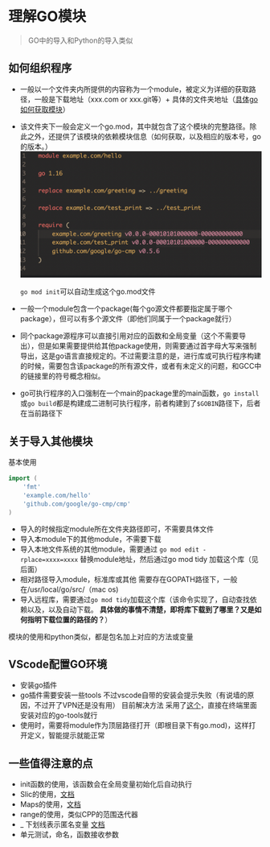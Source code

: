 # 理解GO模块

> GO中的导入和Python的导入类似

## 如何组织程序

* 一般以一个文件夹内所提供的内容称为一个module，被定义为详细的获取路径，一般是下载地址（xxx.com or xxx.git等）+ 具体的文件夹地址（[具体go如何获取模块](https://golang.google.cn/ref/mod#vcs-find)）

* 该文件夹下一般会定义一个go.mod，其中就包含了这个模块的完整路径。除此之外，还提供了该模块的依赖模块信息（如何获取，以及相应的版本号，go的版本。）<img src="./GO学习记录-基础.assets/image-20210709000250299.png" alt="image-20210709000250299" style="zoom:50%;" />

  `go mod init`可以自动生成这个go.mod文件

  

* 一般一个module包含一个package(每个go源文件都要指定属于哪个package），但可以有多个源文件（即他们同属于一个package就行）

* 同个package源程序可以直接引用对应的函数和全局变量（这个不需要导出），但是如果需要提供给其他package使用，则需要通过首字母大写来强制导出，这是go语言直接规定的。不过需要注意的是，进行库或可执行程序构建的时候，需要包含该package的所有源文件，或者有未定义的问题，和GCC中的链接里的符号概念相似。

* go可执行程序的入口强制在一个main的package里的main函数，`go install`或`go build`都是构建成二进制可执行程序，前者构建到了`$GOBIN`路径下，后者在当前路径下

## 关于导入其他模块

基本使用
```go
import (
    'fmt'
    'example.com/hello'
    'github.com/google/go-cmp/cmp'
)
```
* 导入的时候指定module所在文件夹路径即可，不需要具体文件
* 导入本module下的其他module，不需要下载
* 导入本地文件系统的其他module，需要通过 `go mod edit -rplace=xxxx=xxxx` 替换module地址，然后通过go mod tidy 加载这个库（见后面）
* 相对路径导入module，标准库或其他 需要存在GOPATH路径下，一般在/usr/local/go/src/（mac os) 
* 导入远程库，需要通过`go mod tidy`加载这个库（该命令实现了，自动查找依赖以及，以及自动下载。 **具体做的事情不清楚，即将库下载到了哪里？又是如何指明下载位置的路径的？**）

模块的使用和python类似，都是包名加上对应的方法或变量

## VScode配置GO环境

* 安装go插件
* go插件需要安装一些tools 不过vscode自带的安装会提示失败（有说墙的原因，不过开了VPN还是没有用） 目前解决方法 采用了[这个](https://stackoverflow.com/questions/43018667/vs-code-cant-install-the-go-tools)，直接在终端里面安装对应的go-tools就行
* 使用时，需要将module作为顶层路径打开（即根目录下有go.mod)，这样打开定义，智能提示就能正常

## 一些值得注意的点

* init函数的使用，该函数会在全局变量初始化后自动执行
* Slic的使用，[文档](https://blog.golang.org/slices-intro)
* Maps的使用，[文档](https://blog.golang.org/maps)
* range的使用，类似CPP的范围迭代器
* _ 下划线表示匿名变量 [文档](https://golang.google.cn/doc/effective_go#blank)
* 单元测试，命名，函数接收参数

